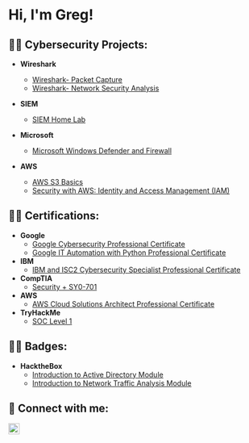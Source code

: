 <h1>Hi, I'm Greg! 

<h2>👨‍💻 Cybersecurity Projects:</h2>

- <b>Wireshark</b>
  - [Wireshark- Packet Capture](https://github.com/Ghappenin/Wireshark-Packet-Capture/blob/main/README.md)
  - [Wireshark- Network Security Analysis](https://github.com/Ghappenin/Wireshark-Network-Security-Analysis/blob/main/README.md)
    
- <b>SIEM</b>
  - [SIEM Home Lab](https://github.com/Ghappenin/HOME-SIEM/blob/main/README.md)

- <b>Microsoft</b>
  - [Microsoft Windows Defender and Firewall](https://github.com/Ghappenin/Microsoft-Windows-Defender-and-Firewall/blob/main/README.md)

- <b>AWS</b>
  - [AWS S3 Basics](https://github.com/Ghappenin/AWS-S3-Basics/blob/main/README.md)
  - [Security with AWS: Identity and Access Management (IAM)](https://github.com/Ghappenin/Security-with-AWS-Identity-and-Access-Management-IAM-/blob/main/README.md)

<h2>👨‍💻 Certifications:</h2>

- <b>Google</b>
  - [Google Cybersecurity Professional Certificate](https://i.imgur.com/2VHin6z.png)
  - [Google IT Automation with Python Professional Certificate](https://i.imgur.com/2uEQ2wA.png)
- <b>IBM</b>
  - [IBM and ISC2 Cybersecurity Specialist Professional Certificate](https://i.imgur.com/LzbRfk8.png)
- <b>CompTIA</b>
  - [Security + SY0-701](https://i.imgur.com/jdXaMfa.png)
- <b>AWS</b>
  - [AWS Cloud Solutions Architect Professional Certificate](https://i.imgur.com/jdXaMfa.png)
- <b>TryHackMe</b>
  - [SOC Level 1](https://i.imgur.com/TTKiVfu.png)
 
<h2>👨‍💻 Badges:</h2>

- <b>HacktheBox</b>
  - [Introduction to Active Directory Module](https://academy.hackthebox.com/achievement/badge/edfbfe28-164f-11ef-b18d-bea50ffe6cb4)
  - [Introduction to Network Traffic Analysis Module](https://academy.hackthebox.com/achievement/badge/e6f33e19-1623-11ef-b18d-bea50ffe6cb4)
    


<h2> 🤳 Connect with me:</h2>


[<img align="left" alt="JoshMadakor | LinkedIn" width="22px" src="https://cdn.jsdelivr.net/npm/simple-icons@v3/icons/linkedin.svg" />][linkedin]



[linkedin]: https://www.linkedin.com/in/gregory-haponek

              



